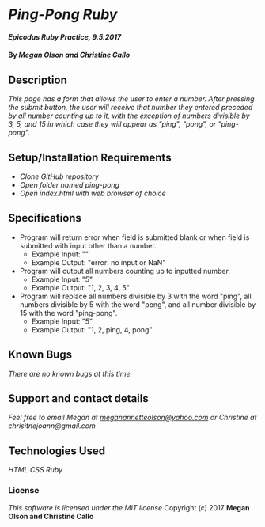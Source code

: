 # _Ping-Pong Ruby_

#### _Epicodus Ruby Practice, 9.5.2017_

#### By _**Megan Olson and Christine Callo**_

## Description

_This page has a form that allows the user to enter a number. After pressing the submit button, the user will receive that number they entered preceded by all number counting up to it, with the exception of numbers divisible by 3, 5, and 15 in which case they will appear as "ping", "pong", or "ping-pong"._

## Setup/Installation Requirements

* _Clone GitHub repository_
* _Open folder named ping-pong_
* _Open index.html with web browser of choice_

## Specifications

* Program will return error when field is submitted blank or when field is submitted with input other than a number.
  * Example Input: ""
  * Example Output: "error: no input or NaN"
* Program will output all numbers counting up to inputted number.
  * Example Input: "5"
  * Example Output: "1, 2, 3, 4, 5"
* Program will replace all numbers divisible by 3 with the word "ping", all numbers divisible by 5 with the word "pong", and all number divisible by 15 with the word "ping-pong".
  * Example Input: "5"
  * Example Output: "1, 2, ping, 4, pong"

## Known Bugs

_There are no known bugs at this time._

## Support and contact details

_Feel free to email Megan at meganannetteolson@yahoo.com or Christine at chrisitnejoann@gmail.com_

## Technologies Used

_HTML CSS Ruby_

### License

*This software is licensed under the MIT license*
 Copyright (c) 2017 **Megan Olson and Christine Callo**

